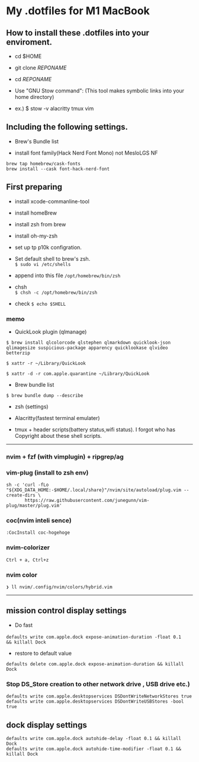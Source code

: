 # My .dotfiles for M1 MacBook

## How to install these .dotfiles into your enviroment.

- cd $HOME

- git clone *REPONAME*

- cd *REPONAME*
  
- Use "GNU Stow command": (This tool makes symbolic links into your home directory)

- ex.) $ stow -v alacritty tmux vim

  

## Including the following settings.

- Brew's Bundle list

- install font family(Hack Nerd Font Mono) not MesloLGS NF
```
brew tap homebrew/cask-fonts
brew install --cask font-hack-nerd-font
```


## First preparing

- install xcode-commanline-tool
- install homeBrew
- install zsh from brew
- install oh-my-zsh
- set up tp p10k configration.

-  Set default shell to  brew's zsh.  
`$ sudo vi /etc/shells`
- append into this file 
`/opt/homebrew/bin/zsh`
- chsh      
`$ chsh -c /opt/homebrew/bin/zsh`
- check
`$ echo $SHELL`

### memo

- QuickLook plugin (qlmanage)
```
$ brew install qlcolorcode qlstephen qlmarkdown quicklook-json qlimagesize suspicious-package apparency quicklookase qlvideo betterzip

$ xattr -r ~/Library/QuickLook

$ xattr -d -r com.apple.quarantine ~/Library/QuickLook
```

- Brew bundle list
```
$ brew bundle dump --describe
```


- zsh (settings)

- Alacritty(fastest terminal emulater)

- tmux + header scripts(battery status,wifi status). I forgot who has Copyright about these shell scripts.

---

###  nvim + fzf (with vimplugin) + ripgrep/ag  

### vim-plug (install to zsh env)
```
sh -c 'curl -fLo "${XDG_DATA_HOME:-$HOME/.local/share}"/nvim/site/autoload/plug.vim --create-dirs \
       https://raw.githubusercontent.com/junegunn/vim-plug/master/plug.vim'
```

### coc(nvim inteli sence)
`:CocInstall coc-hogehoge`

### nvim-colorizer
```
Ctrl + a, Ctrl+z
```

### nvim color
```
❯ ll nvim/.config/nvim/colors/hybrid.vim
```

---


##  mission control display settings

- Do fast

```
defaults write com.apple.dock expose-animation-duration -float 0.1　 && killall Dock
```

- restore to default value
```
defaults delete com.apple.dock expose-animation-duration && killall Dock
```

### Stop DS_Store creation to other network drive , USB drive etc.)
```
defaults write com.apple.desktopservices DSDontWriteNetworkStores true
defaults write com.apple.desktopservices DSDontWriteUSBStores -bool true
```

## dock display settings

``` 
defaults write com.apple.dock autohide-delay -float 0.1 && killall Dock
defaults write com.apple.dock autohide-time-modifier -float 0.1 && killall Dock 
```
